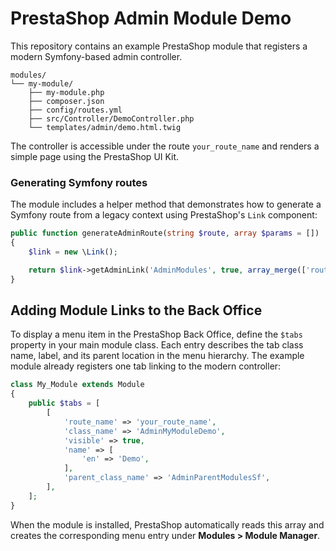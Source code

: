 # PrestaShop Admin Module Demo

This repository contains an example PrestaShop module that registers a modern
Symfony-based admin controller.

```
modules/
└── my-module/
    ├── my-module.php
    ├── composer.json
    ├── config/routes.yml
    ├── src/Controller/DemoController.php
    └── templates/admin/demo.html.twig
```

The controller is accessible under the route `your_route_name` and renders a
simple page using the PrestaShop UI Kit.

### Generating Symfony routes

The module includes a helper method that demonstrates how to generate a Symfony
route from a legacy context using PrestaShop's `Link` component:

```php
public function generateAdminRoute(string $route, array $params = [])
{
    $link = new \Link();

    return $link->getAdminLink('AdminModules', true, array_merge(['route' => $route], $params));
}
```

## Adding Module Links to the Back Office

To display a menu item in the PrestaShop Back Office, define the `$tabs` property
in your main module class. Each entry describes the tab class name, label, and
its parent location in the menu hierarchy. The example module already registers
one tab linking to the modern controller:

```php
class My_Module extends Module
{
    public $tabs = [
        [
            'route_name' => 'your_route_name',
            'class_name' => 'AdminMyModuleDemo',
            'visible' => true,
            'name' => [
                'en' => 'Demo',
            ],
            'parent_class_name' => 'AdminParentModulesSf',
        ],
    ];
}
```

When the module is installed, PrestaShop automatically reads this array and
creates the corresponding menu entry under **Modules > Module Manager**.

